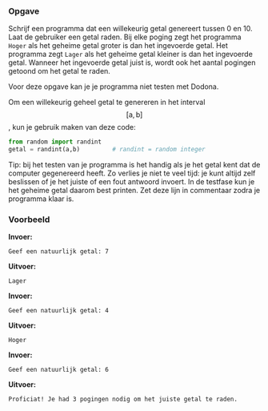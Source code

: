 ### Opgave

Schrijf een programma dat een willekeurig getal genereert tussen 0 en 10. Laat de gebruiker een getal raden. Bij elke poging zegt het programma `Hoger` als het geheime getal groter is dan het ingevoerde getal. Het programma zegt `Lager` als het geheime
getal kleiner is dan het ingevoerde getal. Wanneer het ingevoerde getal juist is, wordt ook het aantal pogingen getoond om het getal te raden.

Voor deze opgave kan je je programma niet testen met Dodona.

Om een willekeurig geheel getal te genereren in het interval $$\mathsf{[a, b]}$$, kun je gebruik maken van deze code:

```python
from random import randint
getal = randint(a,b)         # randint = random integer
```

Tip: bij het testen van je programma is het handig als je het getal kent dat de computer gegenereerd heeft. Zo verlies je niet te veel tijd: je kunt altijd zelf beslissen of je het juiste of een fout antwoord invoert. In de testfase kun je het geheime getal daarom best printen. Zet deze lijn in commentaar zodra je programma klaar is.


### Voorbeeld

**Invoer:**

    Geef een natuurlijk getal: 7


**Uitvoer:**

    Lager

**Invoer:**

    Geef een natuurlijk getal: 4


**Uitvoer:**

    Hoger

**Invoer:**

    Geef een natuurlijk getal: 6


**Uitvoer:**

    Proficiat! Je had 3 pogingen nodig om het juiste getal te raden.
